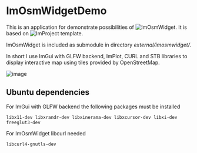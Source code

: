 # ImOsmWidgetDemo

This is an application for demonstrate possibilities of ![ImOsmWidget](https://github.com/gorbatschow/ImOsmWidget).
It is based on ![ImProject](https://github.com/gorbatschow/ImProject) template.

ImOsmWidget is included as submodule in directory *external/imosmwidget/*.

In short I use ImGui with GLFW backend, ImPlot, CURL and STB libraries to display interactive map using tiles provided by OpenStreetMap.

![image](doc/demo.gif)

## Ubuntu dependencies

For ImGui with GLFW backend the following packages must be installed
```
libx11-dev libxrandr-dev libxinerama-dev libxcursor-dev libxi-dev freeglut3-dev
```
For ImOsmWidget libcurl needed
```
libcurl4-gnutls-dev
```

